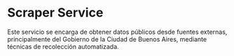 # Scraper Service

Este servicio se encarga de obtener datos públicos desde fuentes externas, principalmente del Gobierno de la Ciudad de Buenos Aires, mediante técnicas de recolección automatizada.
